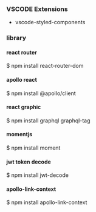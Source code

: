 ### VSCODE Extensions
- vscode-styled-components

### library

#### react router
$ npm install react-router-dom

#### apollo react
$ npm install @apollo/client

#### react graphic
$ npm install graphql graphql-tag

#### momentjs
$ npm install moment

#### jwt token decode
$ npm install jwt-decode

#### apollo-link-context
$ npm install apollo-link-context